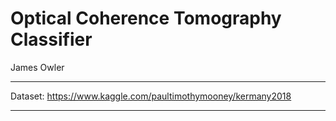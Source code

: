 # Optical Coherence Tomography Classifier

James Owler

---

Dataset: https://www.kaggle.com/paultimothymooney/kermany2018


---